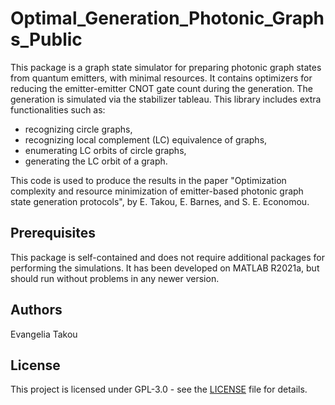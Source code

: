 # Optimal_Generation_Photonic_Graphs_Public
This package is a graph state simulator for preparing photonic graph states
from quantum emitters, with minimal resources. It contains optimizers for 
reducing the emitter-emitter CNOT gate count during the generation. 
The generation is simulated via the stabilizer tableau. 
This library includes extra functionalities such as: 
* recognizing circle graphs,
* recognizing local complement (LC) equivalence of graphs, 
* enumerating LC orbits of circle graphs, 
* generating the LC orbit of a graph.

This code is used 
to produce the results in the paper "Optimization complexity and resource 
minimization of emitter-based photonic graph state generation protocols", 
by E. Takou, E. Barnes, and S. E. Economou.

## Prerequisites
This package is self-contained and does not require additional packages
for performing the simulations. It has been developed on MATLAB R2021a, 
but should run without problems in any newer version.

## Authors
Evangelia Takou

## License
This project is licensed under GPL-3.0 - see the [LICENSE](LICENSE) file for details.


